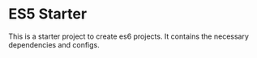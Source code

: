 # ES5 Starter

This is a starter project to create es6 projects. It contains the necessary
dependencies and configs.